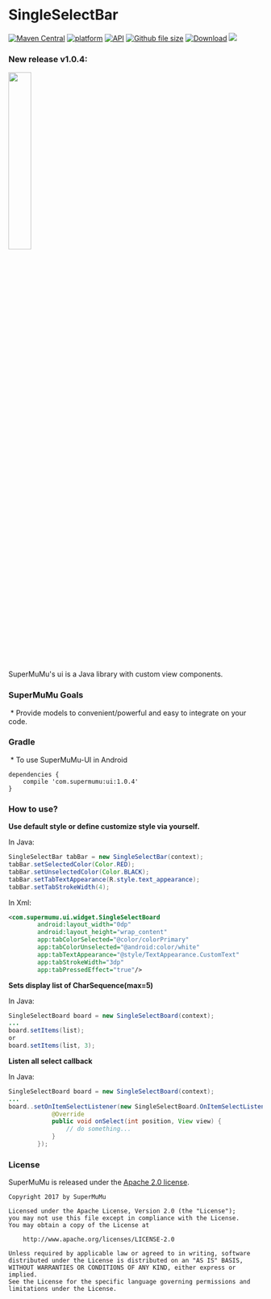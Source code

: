 SingleSelectBar
=====
[![Maven Central](https://maven-badges.herokuapp.com/maven-central/com.supermumu/ui/badge.svg)](https://maven-badges.herokuapp.com/maven-central/com.supermumu/ui)
[![platform](https://img.shields.io/badge/platform-Android-yellow.svg)](https://www.android.com)
[![API](https://img.shields.io/badge/API-16%2B-brightgreen.svg?style=flat)](https://android-arsenal.com/api?level=16)
[![Github file size](https://img.shields.io/github/size/webcaetano/craft/build/phaser-craft.min.js.svg)]()
[![Download](https://api.bintray.com/packages/supermumu/maven/ui/images/download.svg)](https://bintray.com/supermumu/maven/ui/_latestVersion)
[![](https://img.shields.io/hexpm/l/plug.svg)](https://github.com/supermumu/SingleSelectBar/blob/master/LICENSE.txt)

### New release v1.0.4:

<img src="https://user-images.githubusercontent.com/32517342/31831667-ce90f4ca-b5f6-11e7-97c7-12fb0d11f9b5.gif" width="30%" />

SuperMuMu's ui is a Java library with custom view components.

### SuperMuMu Goals
  * Provide models to convenient/powerful and easy to integrate on your code.

### Gradle
  * To use SuperMuMu-UI in Android
```
dependencies {
    compile 'com.supermumu:ui:1.0.4'
}
```

### How to use?
**Use default style or define customize style via yourself.**

In Java:
```java
SingleSelectBar tabBar = new SingleSelectBar(context);
tabBar.setSelectedColor(Color.RED);
tabBar.setUnselectedColor(Color.BLACK);
tabBar.setTabTextAppearance(R.style.text_appearance);
tabBar.setTabStrokeWidth(4);
```
In Xml:
```xml
<com.supermumu.ui.widget.SingleSelectBoard
        android:layout_width="0dp"
        android:layout_height="wrap_content"
        app:tabColorSelected="@color/colorPrimary"
        app:tabColorUnselected="@android:color/white"
        app:tabTextAppearance="@style/TextAppearance.CustomText"
        app:tabStrokeWidth="3dp"
        app:tabPressedEffect="true"/>
```

**Sets display list of CharSequence(max=5)**

In Java:
```java
SingleSelectBoard board = new SingleSelectBoard(context);
...
board.setItems(list);
or
board.setItems(list, 3);
```

**Listen all select callback**

In Java:
```java
SingleSelectBoard board = new SingleSelectBoard(context);
...
board..setOnItemSelectListener(new SingleSelectBoard.OnItemSelectListener() {
            @Override
            public void onSelect(int position, View view) {
                // do something...
            }
        });
```
### License

SuperMuMu is released under the [Apache 2.0 license](LICENSE).

```
Copyright 2017 by SuperMuMu

Licensed under the Apache License, Version 2.0 (the "License");
you may not use this file except in compliance with the License.
You may obtain a copy of the License at

    http://www.apache.org/licenses/LICENSE-2.0

Unless required by applicable law or agreed to in writing, software
distributed under the License is distributed on an "AS IS" BASIS,
WITHOUT WARRANTIES OR CONDITIONS OF ANY KIND, either express or implied.
See the License for the specific language governing permissions and
limitations under the License.
```
